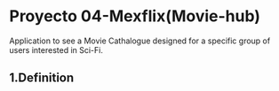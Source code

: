 # Proyecto 04-Mexflix(Movie-hub)

Application to see a Movie Cathalogue designed for a specific group of users interested in Sci-Fi.

## 1.Definition
